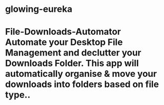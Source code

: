 # glowing-eureka
# File-Downloads-Automator  Automate your Desktop File Management and declutter your Downloads Folder. This app will automatically organise &amp; move your downloads into folders based on file type..
